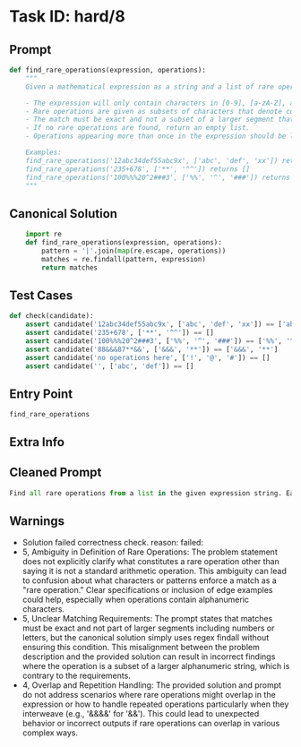 # Task ID: hard/8

## Prompt

```python
def find_rare_operations(expression, operations):
    """
    Given a mathematical expression as a string and a list of rare operations as strings, your task is to return a list of all the rare operations found in the expression in the order they appear.

    - The expression will only contain characters in [0-9], [a-zA-Z], and common operators (+, -, *, /).
    - Rare operations are given as subsets of characters that denote custom operations not typically found in standard arithmetic expressions.
    - The match must be exact and not a subset of a larger segment that includes numbers or letters.
    - If no rare operations are found, return an empty list.
    - Operations appearing more than once in the expression should be listed each time they appear.

    Examples:
    find_rare_operations('12abc34def55abc9x', ['abc', 'def', 'xx']) returns ['abc', 'def', 'abc']
    find_rare_operations('235+678', ['**', '^^']) returns []
    find_rare_operations('100%%%20^2###3', ['%%', '^', '###']) returns ['%%', '^', '###']
    """

```

## Canonical Solution

```python
    import re
    def find_rare_operations(expression, operations):
        pattern = '|'.join(map(re.escape, operations))
        matches = re.findall(pattern, expression)
        return matches
```

## Test Cases

```python
def check(candidate):
    assert candidate('12abc34def55abc9x', ['abc', 'def', 'xx']) == ['abc', 'def', 'abc']
    assert candidate('235+678', ['**', '^^']) == []
    assert candidate('100%%%20^2###3', ['%%', '^', '###']) == ['%%', '^', '###']
    assert candidate('88&&&87**&&', ['&&&', '**']) == ['&&&', '**']
    assert candidate('no operations here', ['!', '@', '#']) == []
    assert candidate('', ['abc', 'def']) == []
```

## Entry Point

`find_rare_operations`

## Extra Info

## Cleaned Prompt

```python
Find all rare operations from a list in the given expression string. Each instance should be returned in the order of appearance. Rare operations are exact matches outside typical numeric values and common operators. Return an empty list if none or not found.
```

## Warnings

- Solution failed correctness check. reason: failed: 
- 5, Ambiguity in Definition of Rare Operations: The problem statement does not explicitly clarify what constitutes a rare operation other than saying it is not a standard arithmetic operation. This ambiguity can lead to confusion about what characters or patterns enforce a match as a "rare operation." Clear specifications or inclusion of edge examples could help, especially when operations contain alphanumeric characters.
- 5, Unclear Matching Requirements: The prompt states that matches must be exact and not part of larger segments including numbers or letters, but the canonical solution simply uses regex findall without ensuring this condition. This misalignment between the problem description and the provided solution can result in incorrect findings where the operation is a subset of a larger alphanumeric string, which is contrary to the requirements.
- 4, Overlap and Repetition Handling: The provided solution and prompt do not address scenarios where rare operations might overlap in the expression or how to handle repeated operations particularly when they interweave (e.g., '&&&&' for '&&'). This could lead to unexpected behavior or incorrect outputs if rare operations can overlap in various complex ways.

